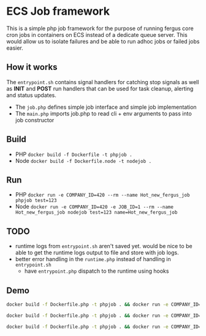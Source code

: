 # ECS Job framework

This is a simple php job framework for the purpose of running fergus core cron jobs
in containers on ECS instead of a dedicate queue server. This would allow us to isolate failures
and be able to run adhoc jobs or failed jobs easier.

## How it works

The `entrypoint.sh` contains signal handlers for catching stop signals as well
as **INIT** and **POST** run handlers that can be used for task cleanup, alerting and status updates.

- The `job.php` defines simple job interface and simple job implementation
- The `main.php` imports job.php to read cli + env arguments to pass into job constructor

## Build

- PHP `docker build -f Dockerfile -t phpjob .`
- Node `docker build -f Dockerfile.node -t nodejob .`

## Run

- PHP `docker run -e COMPANY_ID=420 --rm --name Hot_new_fergus_job phpjob test=123`
- Node `docker run -e COMPANY_ID=420 -e JOB_ID=1 --rm --name Hot_new_fergus_job nodejob test=123 name=Hot_new_fergus_job`

## TODO

- runtime logs from `entrypoint.sh` aren't saved yet. would be nice to be able to get the runtime logs output to file and store with job logs.
- better error handling in the `runtime.php` instead of handling in `entrypoint.sh`
  - have `entrypoint.php` dispatch to the runtime using hooks


## Demo

```sh
docker build -f Dockerfile.php -t phpjob . && docker run -e COMPANY_ID=420 -e JOB_ID=1 --rm --name Hot_new_fergus_job phpjob test=123 name=Hot_new_fergus_job

docker build -f Dockerfile.php -t phpjob . && docker run -e COMPANY_ID=420 -e JOB_ID=2 --rm --name Hot_new_fergus_job phpjob test=123 name=Cold_old_fergus_job

docker build -f Dockerfile.php -t phpjob . && docker run -e COMPANY_ID=420 -e JOB_ID=3 --rm --name Hot_new_fergus_job phpjob test=123 name=Hot_v2_fergus_job
```
